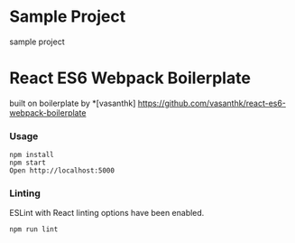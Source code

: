 # Sample Project

sample project

# React ES6 Webpack Boilerplate

built on boilerplate by *[vasanthk] https://github.com/vasanthk/react-es6-webpack-boilerplate


### Usage

```
npm install
npm start
Open http://localhost:5000
```

### Linting

ESLint with React linting options have been enabled.

```
npm run lint
```

